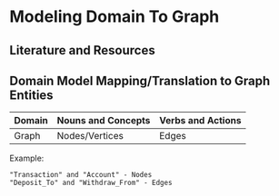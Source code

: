 # Modeling Domain To Graph

## Literature and Resources

## Domain Model Mapping/Translation to Graph Entities

| Domain | Nouns and Concepts | Verbs and Actions |
|--------|--------------------|-------------------|
| Graph  | Nodes/Vertices     | Edges             |

Example:

    "Transaction" and "Account" - Nodes
    "Deposit_To" and "Withdraw_From" - Edges

